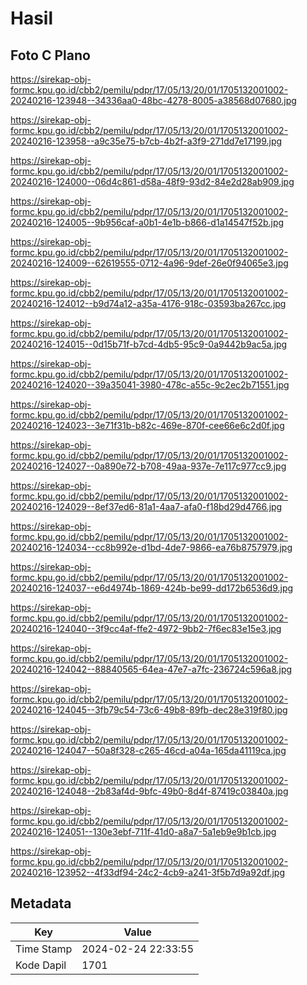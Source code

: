 # Hasil

## Foto C Plano

https://sirekap-obj-formc.kpu.go.id/cbb2/pemilu/pdpr/17/05/13/20/01/1705132001002-20240216-123948--34336aa0-48bc-4278-8005-a38568d07680.jpg

https://sirekap-obj-formc.kpu.go.id/cbb2/pemilu/pdpr/17/05/13/20/01/1705132001002-20240216-123958--a9c35e75-b7cb-4b2f-a3f9-271dd7e17199.jpg

https://sirekap-obj-formc.kpu.go.id/cbb2/pemilu/pdpr/17/05/13/20/01/1705132001002-20240216-124000--06d4c861-d58a-48f9-93d2-84e2d28ab909.jpg

https://sirekap-obj-formc.kpu.go.id/cbb2/pemilu/pdpr/17/05/13/20/01/1705132001002-20240216-124005--9b956caf-a0b1-4e1b-b866-d1a14547f52b.jpg

https://sirekap-obj-formc.kpu.go.id/cbb2/pemilu/pdpr/17/05/13/20/01/1705132001002-20240216-124009--62619555-0712-4a96-9def-26e0f94065e3.jpg

https://sirekap-obj-formc.kpu.go.id/cbb2/pemilu/pdpr/17/05/13/20/01/1705132001002-20240216-124012--b9d74a12-a35a-4176-918c-03593ba267cc.jpg

https://sirekap-obj-formc.kpu.go.id/cbb2/pemilu/pdpr/17/05/13/20/01/1705132001002-20240216-124015--0d15b71f-b7cd-4db5-95c9-0a9442b9ac5a.jpg

https://sirekap-obj-formc.kpu.go.id/cbb2/pemilu/pdpr/17/05/13/20/01/1705132001002-20240216-124020--39a35041-3980-478c-a55c-9c2ec2b71551.jpg

https://sirekap-obj-formc.kpu.go.id/cbb2/pemilu/pdpr/17/05/13/20/01/1705132001002-20240216-124023--3e71f31b-b82c-469e-870f-cee66e6c2d0f.jpg

https://sirekap-obj-formc.kpu.go.id/cbb2/pemilu/pdpr/17/05/13/20/01/1705132001002-20240216-124027--0a890e72-b708-49aa-937e-7e117c977cc9.jpg

https://sirekap-obj-formc.kpu.go.id/cbb2/pemilu/pdpr/17/05/13/20/01/1705132001002-20240216-124029--8ef37ed6-81a1-4aa7-afa0-f18bd29d4766.jpg

https://sirekap-obj-formc.kpu.go.id/cbb2/pemilu/pdpr/17/05/13/20/01/1705132001002-20240216-124034--cc8b992e-d1bd-4de7-9866-ea76b8757979.jpg

https://sirekap-obj-formc.kpu.go.id/cbb2/pemilu/pdpr/17/05/13/20/01/1705132001002-20240216-124037--e6d4974b-1869-424b-be99-dd172b6536d9.jpg

https://sirekap-obj-formc.kpu.go.id/cbb2/pemilu/pdpr/17/05/13/20/01/1705132001002-20240216-124040--3f9cc4af-ffe2-4972-9bb2-7f6ec83e15e3.jpg

https://sirekap-obj-formc.kpu.go.id/cbb2/pemilu/pdpr/17/05/13/20/01/1705132001002-20240216-124042--88840565-64ea-47e7-a7fc-236724c596a8.jpg

https://sirekap-obj-formc.kpu.go.id/cbb2/pemilu/pdpr/17/05/13/20/01/1705132001002-20240216-124045--3fb79c54-73c6-49b8-89fb-dec28e319f80.jpg

https://sirekap-obj-formc.kpu.go.id/cbb2/pemilu/pdpr/17/05/13/20/01/1705132001002-20240216-124047--50a8f328-c265-46cd-a04a-165da41119ca.jpg

https://sirekap-obj-formc.kpu.go.id/cbb2/pemilu/pdpr/17/05/13/20/01/1705132001002-20240216-124048--2b83af4d-9bfc-49b0-8d4f-87419c03840a.jpg

https://sirekap-obj-formc.kpu.go.id/cbb2/pemilu/pdpr/17/05/13/20/01/1705132001002-20240216-124051--130e3ebf-711f-41d0-a8a7-5a1eb9e9b1cb.jpg

https://sirekap-obj-formc.kpu.go.id/cbb2/pemilu/pdpr/17/05/13/20/01/1705132001002-20240216-123952--4f33df94-24c2-4cb9-a241-3f5b7d9a92df.jpg


## Metadata

| Key        | Value               |
| ---------- | ------------------- |
| Time Stamp | 2024-02-24 22:33:55 |
| Kode Dapil | 1701                |



